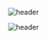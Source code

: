 ![header](https://capsule-render.vercel.app/api?type=wave&color=FEE716&height=300&section=header&text=HELLO👋&fontSize=90)

![header](https://capsule-render.vercel.app/api?type=transparent&height=300&section=header&text=HELLO👋&fontSize=90&color=FEE716)
<!--
**Jang-SoHyeon/Jang-SoHyeon** is a ✨ _special_ ✨ repository because its `README.md` (this file) appears on your GitHub profile.

Here are some ideas to get you started:

- 🔭 I’m currently working on ...
- 🌱 I’m currently learning ...
- 👯 I’m looking to collaborate on ...
- 🤔 I’m looking for help with ...
- 💬 Ask me about ...
- 📫 How to reach me: ...
- 😄 Pronouns: ...
- ⚡ Fun fact: ...
-->
